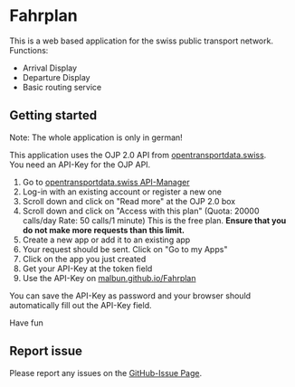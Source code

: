 # Fahrplan

This is a web based application for the swiss public transport network.  
Functions:

- Arrival Display
- Departure Display
- Basic routing service

## Getting started

Note: The whole application is only in german!

This application uses the OJP 2.0 API from [opentransportdata.swiss](https://opentransportdata.swiss).  
You need an API-Key for the OJP API.

1. Go to [opentransportdata.swiss API-Manager](https://api-manager.opentransportdata.swiss/)
2. Log-in with an existing account or register a new one
3. Scroll down and click on "Read more" at the OJP 2.0 box
4. Scroll down and click on "Access with this plan" (Quota: 20000 calls/day Rate: 50 calls/1 minute) This is the free plan. **Ensure that you do not make more requests than this limit.**
5. Create a new app or add it to an existing app
6. Your request should be sent. Click on "Go to my Apps"
7. Click on the app you just created
8. Get your API-Key at the token field
9. Use the API-Key on [malbun.github.io/Fahrplan](https://malbun.github.io/Fahrplan)

You can save the API-Key as password and your browser should automatically fill out the API-Key field.

Have fun

## Report issue

Please report any issues on the [GitHub-Issue Page](https://github.com/Malbun/Fahrplan/issues).
